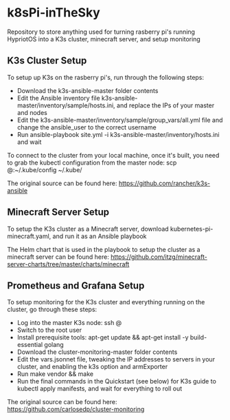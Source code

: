 # k8sPi-inTheSky
Repository to store anything used for turning rasberry pi's running HypriotOS into a K3s cluster, minecraft server, and setup monitoring

## K3s Cluster Setup
To setup up K3s on the rasberry pi's, run through the following steps:
- Download the k3s-ansible-master folder contents
- Edit the Ansible inventory file k3s-ansible-master/inventory/sample/hosts.ini, and replace the IPs of your master and nodes
- Edit the k3s-ansible-master/inventory/sample/group_vars/all.yml file and change the ansible_user to the correct username
- Run ansible-playbook site.yml -i k3s-ansible-master/inventory/hosts.ini and wait

To connect to the cluster from your local machine, once it's built, you need to grab the kubectl configuration from the master node: scp <username>@<masterNodeIPValue>:~/.kube/config ~/.kube/<configFileName>

The original source can be found here: https://github.com/rancher/k3s-ansible

## Minecraft Server Setup
To setup the K3s cluster as a Minecraft server, download kubernetes-pi-minecraft.yaml, and run it as an Ansible playbook

The Helm chart that is used in the playbook to setup the cluster as a minecraft server can be found here: https://github.com/itzg/minecraft-server-charts/tree/master/charts/minecraft 

## Prometheus and Grafana Setup
To setup monitoring for the K3s cluster and everything running on the cluster, go through these steps:
- Log into the master K3s node: ssh <username>@<masterNodeIPValue>
- Switch to the root user
- Install prerequisite tools: apt-get update && apt-get install -y build-essential golang
- Download the cluster-monitoring-master folder contents
- Edit the vars.jsonnet file, tweaking the IP addresses to servers in your cluster, and enabling the k3s option and armExporter
- Run make vendor && make
- Run the final commands in the Quickstart (see below) for K3s guide to kubectl apply manifests, and wait for everything to roll out

The original source can be found here: https://github.com/carlosedp/cluster-monitoring